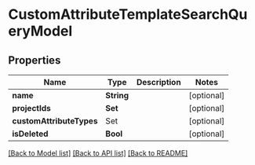 # CustomAttributeTemplateSearchQueryModel

## Properties
Name | Type | Description | Notes
------------ | ------------- | ------------- | -------------
**name** | **String** |  | [optional] 
**projectIds** | **Set<UUID>** |  | [optional] 
**customAttributeTypes** | Set<CustomAttributeTypesEnum> |  | [optional] 
**isDeleted** | **Bool** |  | [optional] 

[[Back to Model list]](../README.md#documentation-for-models) [[Back to API list]](../README.md#documentation-for-api-endpoints) [[Back to README]](../README.md)


